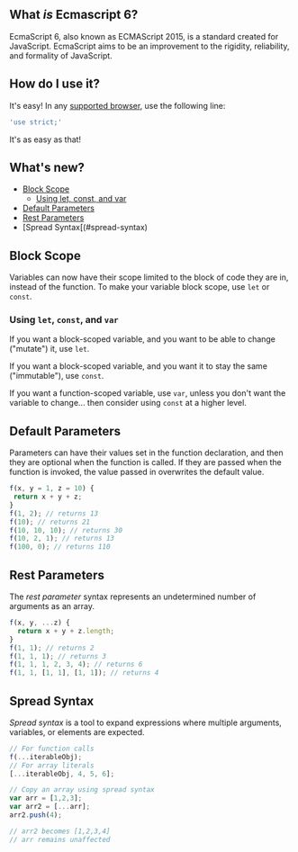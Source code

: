 ## What *is* Ecmascript 6?
EcmaScript 6, also known as ECMAScript 2015, is a standard created for JavaScript. EcmaScript aims to be an improvement to the rigidity, reliability, and formality of JavaScript.

## How do I use it?
It's easy! In any [supported browser](http://kangax.github.io/compat-table/es6/), use the following line:
```javascript
'use strict;'
```
It's as easy as that!

## What's new?
- [Block Scope](#block-scope)
  - [Using let, const, and var](#using-let-const-and-var)
- [Default Parameters](#default-parameters)
- [Rest Parameters](#rest-parameters)
- [Spread Syntax[(#spread-syntax)

## Block Scope
Variables can now have their scope limited to the block of code they are in, instead of the function. To make your variable block scope, use `let` or `const`.

### Using `let`, `const`, and `var`
If you want a block-scoped variable, and you want to be able to change ("mutate") it, use `let`.

If you want a block-scoped variable, and you want it to stay the same ("immutable"), use `const`.

If you want a function-scoped variable, use `var`, unless you don't want the variable to change... then consider using `const` at a higher level.

## Default Parameters
Parameters can have their values set in the function declaration, and then they are optional when the function is called. If they are passed when the function is invoked, the value passed in overwrites the default value.
```javascript
f(x, y = 1, z = 10) {
 return x + y + z;
}
f(1, 2); // returns 13
f(10); // returns 21
f(10, 10, 10); // returns 30
f(10, 2, 1); // returns 13
f(100, 0); // returns 110
```

## Rest Parameters
The *rest parameter* syntax represents an undetermined number of arguments as an array.
```javascript
f(x, y, ...z) {
  return x + y + z.length;
}
f(1, 1); // returns 2
f(1, 1, 1); // returns 3
f(1, 1, 1, 2, 3, 4); // returns 6
f(1, 1, [1, 1], [1, 1]); // returns 4
```

## Spread Syntax
*Spread syntax* is a tool to expand expressions where multiple arguments, variables, or elements are expected.
```javascript
// For function calls
f(...iterableObj);
// For array literals
[...iterableObj, 4, 5, 6];

// Copy an array using spread syntax
var arr = [1,2,3];
var arr2 = [...arr];
arr2.push(4); 

// arr2 becomes [1,2,3,4]
// arr remains unaffected
```
